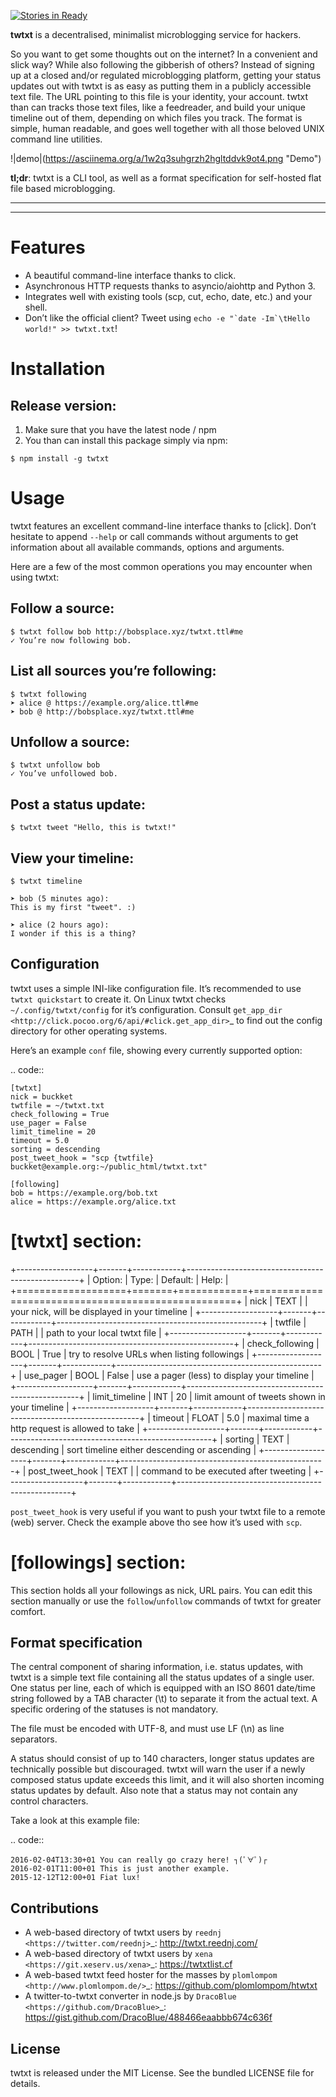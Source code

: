 [![Stories in Ready](https://badge.waffle.io/webize/twtxt.png?label=ready&title=Ready)](https://waffle.io/webize/twtxt)

**twtxt** is a decentralised, minimalist microblogging service for hackers.

So you want to get some thoughts out on the internet? In a convenient and slick way? While also following the gibberish of others? Instead of signing up at a closed and/or regulated microblogging platform, getting your status updates out with twtxt is as easy as putting them in a publicly accessible text file. The URL pointing to this file is your identity, your account. twtxt than can tracks those text files, like a feedreader, and build your unique timeline out of them, depending on which files you track. The format is simple, human readable, and goes well together with all those beloved UNIX command line utilities.

!|demo|(https://asciinema.org/a/1w2q3suhgrzh2hgltddvk9ot4.png "Demo")

**tl;dr**: twtxt is a CLI tool, as well as a format specification for self-hosted flat file based microblogging.

------------------------------------------------------------------------

------------------------------------------------------------------------

Features
========

-   A beautiful command-line interface thanks to click.
-   Asynchronous HTTP requests thanks to asyncio/aiohttp and Python 3.
-   Integrates well with existing tools (scp, cut, echo, date, etc.) and your shell.
-   Don’t like the official client? Tweet using `` echo -e "`date -Im`\tHello world!" >> twtxt.txt ``!

Installation
============

Release version:
----------------

1.  Make sure that you have the latest node / npm
2.  You than can install this package simply via npm:

``` sourceCode
$ npm install -g twtxt
```

Usage
=====

twtxt features an excellent command-line interface thanks to [click]. Don’t hesitate to append `--help` or call commands without arguments to get information about all available commands, options and arguments.

Here are a few of the most common operations you may encounter when using twtxt:

Follow a source:
----------------

``` sourceCode
$ twtxt follow bob http://bobsplace.xyz/twtxt.ttl#me
✓ You’re now following bob.
```

List all sources you’re following:
----------------------------------

``` sourceCode
$ twtxt following
➤ alice @ https://example.org/alice.ttl#me
➤ bob @ http://bobsplace.xyz/twtxt.ttl#me
```

Unfollow a source:
------------------

``` sourceCode
$ twtxt unfollow bob
✓ You’ve unfollowed bob.
```

Post a status update:
---------------------

``` sourceCode
$ twtxt tweet "Hello, this is twtxt!"
```

View your timeline:
-------------------

``` sourceCode
$ twtxt timeline

➤ bob (5 minutes ago):
This is my first "tweet". :)

➤ alice (2 hours ago):
I wonder if this is a thing?
```

Configuration
-------------
twtxt uses a simple INI-like configuration file. It’s recommended to use ``twtxt quickstart`` to create it. On Linux twtxt checks ``~/.config/twtxt/config`` for it’s configuration. Consult `get_app_dir <http://click.pocoo.org/6/api/#click.get_app_dir>`_ to find out the config directory for other operating systems.

Here’s an example ``conf`` file, showing every currently supported option:

.. code::

    [twtxt]
    nick = buckket
    twtfile = ~/twtxt.txt
    check_following = True
    use_pager = False
    limit_timeline = 20
    timeout = 5.0
    sorting = descending
    post_tweet_hook = "scp {twtfile} buckket@example.org:~/public_html/twtxt.txt"

    [following]
    bob = https://example.org/bob.txt
    alice = https://example.org/alice.txt


[twtxt] section:
================
+-------------------+-------+------------+---------------------------------------------------+
| Option:           | Type: | Default:   | Help:                                             |
+===================+=======+============+===================================================+
| nick              | TEXT  |            | your nick, will be displayed in your timeline     |
+-------------------+-------+------------+---------------------------------------------------+
| twtfile           | PATH  |            | path to your local twtxt file                     |
+-------------------+-------+------------+---------------------------------------------------+
| check_following   | BOOL  | True       | try to resolve URLs when listing followings       |
+-------------------+-------+------------+---------------------------------------------------+
| use_pager         | BOOL  | False      | use a pager (less) to display your timeline       |
+-------------------+-------+------------+---------------------------------------------------+
| limit_timeline    | INT   | 20         | limit amount of tweets shown in your timeline     |
+-------------------+-------+------------+---------------------------------------------------+
| timeout           | FLOAT | 5.0        | maximal time a http request is allowed to take    |
+-------------------+-------+------------+---------------------------------------------------+
| sorting           | TEXT  | descending | sort timeline either descending or ascending      |
+-------------------+-------+------------+---------------------------------------------------+
| post_tweet_hook   | TEXT  |            | command to be executed after tweeting             |
+-------------------+-------+------------+---------------------------------------------------+

``post_tweet_hook`` is very useful if you want to push your twtxt file to a remote (web) server. Check the example above tho see how it’s used with ``scp``.

[followings] section:
=====================
This section holds all your followings as nick, URL pairs. You can edit this section manually or use the ``follow``/``unfollow`` commands of twtxt for greater comfort.

Format specification
--------------------
The central component of sharing information, i.e. status updates, with twtxt is a simple text file containing all the status updates of a single user. One status per line, each of which is equipped with an ISO 8601 date/time string followed by a TAB character (\\t) to separate it from the actual text. A specific ordering of the statuses is not mandatory.

The file must be encoded with UTF-8, and must use LF (\\n) as line separators.

A status should consist of up to 140 characters, longer status updates are technically possible but discouraged. twtxt will warn the user if a newly composed status update exceeds this limit, and it will also shorten incoming status updates by default. Also note that a status may not contain any control characters.

Take a look at this example file:

.. code::

    2016-02-04T13:30+01	You can really go crazy here! ┐(ﾟ∀ﾟ)┌
    2016-02-01T11:00+01	This is just another example.
    2015-12-12T12:00+01	Fiat lux!

Contributions
-------------
- A web-based directory of twtxt users by `reednj <https://twitter.com/reednj>`_: http://twtxt.reednj.com/
- A web-based directory of twtxt users by `xena <https://git.xeserv.us/xena>`_: https://twtxtlist.cf
- A web-based twtxt feed hoster for the masses by `plomlompom <http://www.plomlompom.de/>`_: https://github.com/plomlompom/htwtxt
- A twitter-to-twtxt converter in node.js by `DracoBlue <https://github.com/DracoBlue>`_: https://gist.github.com/DracoBlue/488466eaabbb674c636f

License
-------
twtxt is released under the MIT License. See the bundled LICENSE file for details.

